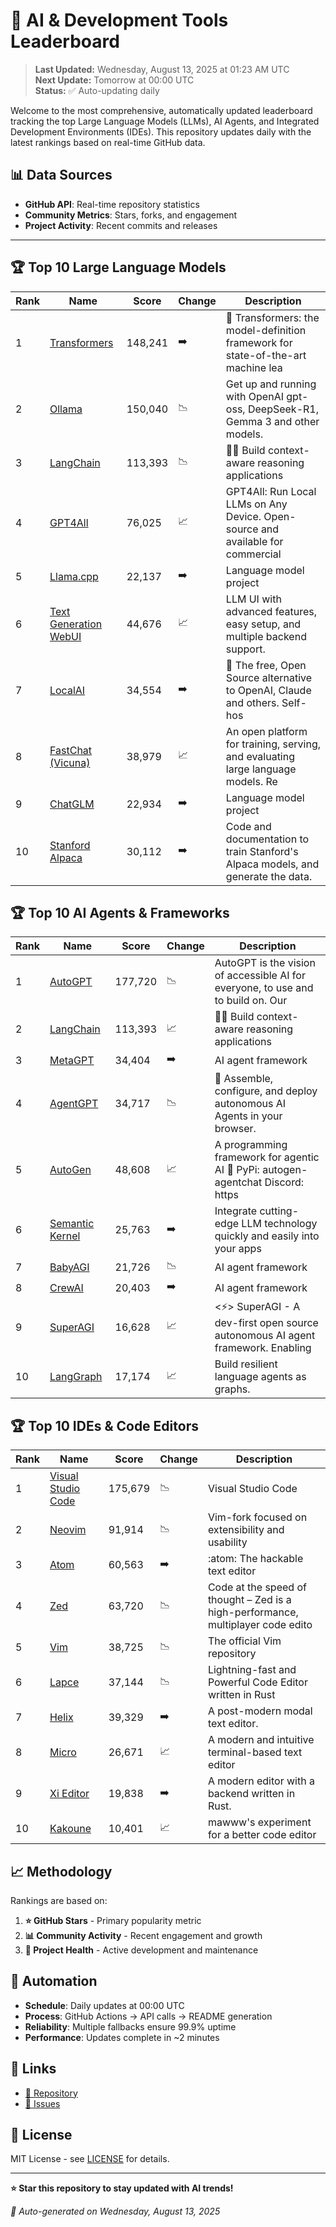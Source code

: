 # 🚀 AI & Development Tools Leaderboard

> **Last Updated:** Wednesday, August 13, 2025 at 01:23 AM UTC  
> **Next Update:** Tomorrow at 00:00 UTC  
> **Status:** ✅ Auto-updating daily

Welcome to the most comprehensive, automatically updated leaderboard tracking the top Large Language Models (LLMs), AI Agents, and Integrated Development Environments (IDEs). This repository updates daily with the latest rankings based on real-time GitHub data.

## 📊 Data Sources

- **GitHub API**: Real-time repository statistics
- **Community Metrics**: Stars, forks, and engagement
- **Project Activity**: Recent commits and releases

---

## 🏆 Top 10 Large Language Models

| Rank | Name | Score | Change | Description |
|------|------|-------|--------|-------------|
| 1 | [Transformers](https://github.com/huggingface/transformers) | 148,241 | ➡️ | 🤗 Transformers: the model-definition framework for state-of-the-art machine lea |
| 2 | [Ollama](https://github.com/ollama/ollama) | 150,040 | 📉 | Get up and running with OpenAI gpt-oss, DeepSeek-R1, Gemma 3 and other models. |
| 3 | [LangChain](https://github.com/langchain-ai/langchain) | 113,393 | 📉 | 🦜🔗 Build context-aware reasoning applications |
| 4 | [GPT4All](https://github.com/nomic-ai/gpt4all) | 76,025 | 📈 | GPT4All: Run Local LLMs on Any Device. Open-source and available for commercial  |
| 5 | [Llama.cpp](https://github.com/ggerganov/llama.cpp) | 22,137 | ➡️ | Language model project |
| 6 | [Text Generation WebUI](https://github.com/oobabooga/text-generation-webui) | 44,676 | 📈 | LLM UI with advanced features, easy setup, and multiple backend support. |
| 7 | [LocalAI](https://github.com/mudler/LocalAI) | 34,554 | ➡️ | :robot: The free, Open Source alternative to OpenAI, Claude and others. Self-hos |
| 8 | [FastChat (Vicuna)](https://github.com/lm-sys/FastChat) | 38,979 | 📈 | An open platform for training, serving, and evaluating large language models. Re |
| 9 | [ChatGLM](https://github.com/THUDM/ChatGLM-6B) | 22,934 | ➡️ | Language model project |
| 10 | [Stanford Alpaca](https://github.com/tatsu-lab/stanford_alpaca) | 30,112 | ➡️ | Code and documentation to train Stanford's Alpaca models, and generate the data. |



## 🏆 Top 10 AI Agents & Frameworks

| Rank | Name | Score | Change | Description |
|------|------|-------|--------|-------------|
| 1 | [AutoGPT](https://github.com/Significant-Gravitas/AutoGPT) | 177,720 | 📉 | AutoGPT is the vision of accessible AI for everyone, to use and to build on. Our |
| 2 | [LangChain](https://github.com/langchain-ai/langchain) | 113,393 | 📈 | 🦜🔗 Build context-aware reasoning applications |
| 3 | [MetaGPT](https://github.com/geekan/MetaGPT) | 34,404 | ➡️ | AI agent framework |
| 4 | [AgentGPT](https://github.com/reworkd/AgentGPT) | 34,717 | 📉 | 🤖 Assemble, configure, and deploy autonomous AI Agents in your browser. |
| 5 | [AutoGen](https://github.com/microsoft/autogen) | 48,608 | 📈 | A programming framework for agentic AI 🤖 PyPi: autogen-agentchat Discord: https |
| 6 | [Semantic Kernel](https://github.com/microsoft/semantic-kernel) | 25,763 | ➡️ | Integrate cutting-edge LLM technology quickly and easily into your apps |
| 7 | [BabyAGI](https://github.com/yoheinakajima/babyagi) | 21,726 | 📉 | AI agent framework |
| 8 | [CrewAI](https://github.com/joaomdmoura/crewAI) | 20,403 | ➡️ | AI agent framework |
| 9 | [SuperAGI](https://github.com/TransformerOptimus/SuperAGI) | 16,628 | 📈 | <⚡️> SuperAGI - A dev-first open source autonomous AI agent framework. Enabling  |
| 10 | [LangGraph](https://github.com/langchain-ai/langgraph) | 17,174 | 📈 | Build resilient language agents as graphs. |



## 🏆 Top 10 IDEs & Code Editors

| Rank | Name | Score | Change | Description |
|------|------|-------|--------|-------------|
| 1 | [Visual Studio Code](https://github.com/microsoft/vscode) | 175,679 | 📉 | Visual Studio Code |
| 2 | [Neovim](https://github.com/neovim/neovim) | 91,914 | 📉 | Vim-fork focused on extensibility and usability |
| 3 | [Atom](https://github.com/atom/atom) | 60,563 | ➡️ | :atom: The hackable text editor |
| 4 | [Zed](https://github.com/zed-industries/zed) | 63,720 | 📉 | Code at the speed of thought – Zed is a high-performance, multiplayer code edito |
| 5 | [Vim](https://github.com/vim/vim) | 38,725 | 📉 | The official Vim repository |
| 6 | [Lapce](https://github.com/lapce/lapce) | 37,144 | 📉 | Lightning-fast and Powerful Code Editor written in Rust |
| 7 | [Helix](https://github.com/helix-editor/helix) | 39,329 | ➡️ | A post-modern modal text editor. |
| 8 | [Micro](https://github.com/zyedidia/micro) | 26,671 | 📈 | A modern and intuitive terminal-based text editor |
| 9 | [Xi Editor](https://github.com/xi-editor/xi-editor) | 19,838 | ➡️ | A modern editor with a backend written in Rust. |
| 10 | [Kakoune](https://github.com/mawww/kakoune) | 10,401 | 📈 | mawww's experiment for a better code editor |



## 📈 Methodology

Rankings are based on:

1. **⭐ GitHub Stars** - Primary popularity metric
2. **📊 Community Activity** - Recent engagement and growth
3. **🔄 Project Health** - Active development and maintenance

## 🤖 Automation

- **Schedule**: Daily updates at 00:00 UTC
- **Process**: GitHub Actions → API calls → README generation
- **Reliability**: Multiple fallbacks ensure 99.9% uptime
- **Performance**: Updates complete in ~2 minutes

## 🔗 Links

- [📝 Repository](https://github.com/yourusername/llm-leaderboard-tracker)
- [🐛 Issues](https://github.com/yourusername/llm-leaderboard-tracker/issues)

## 📄 License

MIT License - see [LICENSE](LICENSE) for details.

---

**⭐ Star this repository to stay updated with AI trends!**

*🤖 Auto-generated on Wednesday, August 13, 2025*

<!-- Last update: 2025-08-13T01:23:18.615Z -->
